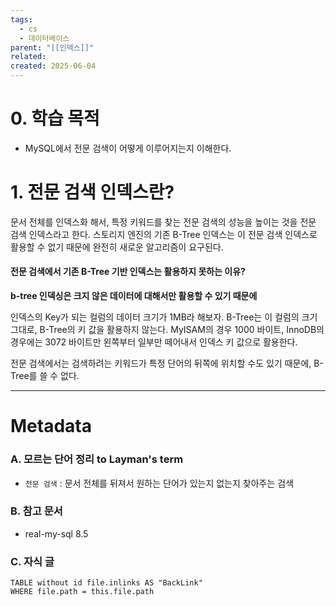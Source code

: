 ```yaml
---
tags:
  - cs
  - 데이터베이스
parent: "[[인덱스]]"
related: 
created: 2025-06-04
---
```


# 0. 학습 목적
- MySQL에서 전문 검색이 어떻게 이루어지는지 이해한다.

# 1. 전문 검색 인덱스란? 
문서 전체를 인덱스화 해서, 특정 키워드를 찾는 전문 검색의 성능을 높이는 것을 전문 검색 인덱스라고 한다. 
스토리지 엔진의 기존 B-Tree 인덱스는 이 전문 검색 인덱스로 활용할 수 없기 때문에 완전히 새로운 알고리즘이 요구된다.

#### 전문 검색에서 기존 B-Tree 기반 인덱스는 활용하지 못하는 이유?
**b-tree 인덱싱은 크지 않은 데이터에 대해서만 활용할 수 있기 때문에**

인덱스의 Key가 되는 컬럼의 데이터 크기가 1MB라 해보자. B-Tree는 이 컬럼의 크기 그대로, B-Tree의 키 값을 활용하지 않는다. MyISAM의 경우 1000 바이트, InnoDB의 경우에는 3072 바이트만 왼쪽부터 일부만 떼어내서 인덱스 키 값으로 활용한다.

전문 검색에서는 검색하려는 키워드가 특정 단어의 뒤쪽에 위치할 수도 있기 때문에, B-Tree를 쓸 수 없다.

---

# Metadata

### A. 모르는 단어 정리 to Layman's term

- `전문 검색`
  : 문서 전체를 뒤져서 원하는 단어가 있는지 없는지 찾아주는 검색

###  B. 참고 문서
- real-my-sql 8.5

### C. 자식 글

```dataview
TABLE without id file.inlinks AS "BackLink"
WHERE file.path = this.file.path
```
